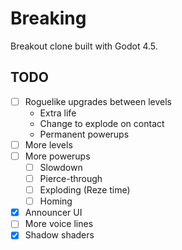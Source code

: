 # Breaking

Breakout clone built with Godot 4.5.

## TODO

- [ ] Roguelike upgrades between levels
  - Extra life
  - Change to explode on contact
  - Permanent powerups
- [ ] More levels
- [ ] More powerups
  - [ ] Slowdown
  - [ ] Pierce-through
  - [ ] Exploding (Reze time)
  - [ ] Homing
- [x] Announcer UI
- [ ] More voice lines
- [x] Shadow shaders
